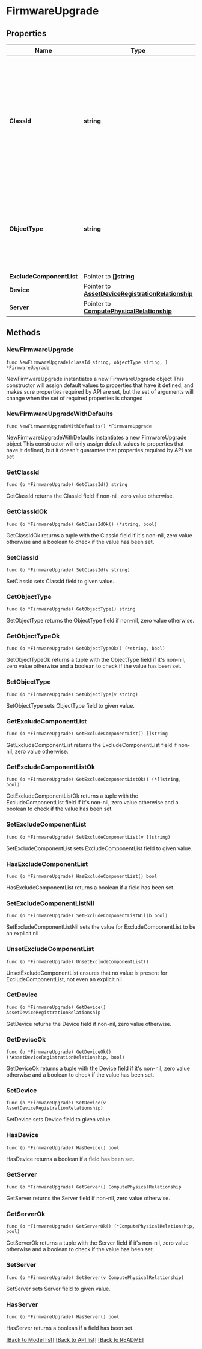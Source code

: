 # FirmwareUpgrade

## Properties

Name | Type | Description | Notes
------------ | ------------- | ------------- | -------------
**ClassId** | **string** | The fully-qualified name of the instantiated, concrete type. This property is used as a discriminator to identify the type of the payload when marshaling and unmarshaling data. | [default to "firmware.Upgrade"]
**ObjectType** | **string** | The fully-qualified name of the instantiated, concrete type. The value should be the same as the &#39;ClassId&#39; property. | [default to "firmware.Upgrade"]
**ExcludeComponentList** | Pointer to **[]string** |  | [optional] 
**Device** | Pointer to [**AssetDeviceRegistrationRelationship**](AssetDeviceRegistrationRelationship.md) |  | [optional] 
**Server** | Pointer to [**ComputePhysicalRelationship**](ComputePhysicalRelationship.md) |  | [optional] 

## Methods

### NewFirmwareUpgrade

`func NewFirmwareUpgrade(classId string, objectType string, ) *FirmwareUpgrade`

NewFirmwareUpgrade instantiates a new FirmwareUpgrade object
This constructor will assign default values to properties that have it defined,
and makes sure properties required by API are set, but the set of arguments
will change when the set of required properties is changed

### NewFirmwareUpgradeWithDefaults

`func NewFirmwareUpgradeWithDefaults() *FirmwareUpgrade`

NewFirmwareUpgradeWithDefaults instantiates a new FirmwareUpgrade object
This constructor will only assign default values to properties that have it defined,
but it doesn't guarantee that properties required by API are set

### GetClassId

`func (o *FirmwareUpgrade) GetClassId() string`

GetClassId returns the ClassId field if non-nil, zero value otherwise.

### GetClassIdOk

`func (o *FirmwareUpgrade) GetClassIdOk() (*string, bool)`

GetClassIdOk returns a tuple with the ClassId field if it's non-nil, zero value otherwise
and a boolean to check if the value has been set.

### SetClassId

`func (o *FirmwareUpgrade) SetClassId(v string)`

SetClassId sets ClassId field to given value.


### GetObjectType

`func (o *FirmwareUpgrade) GetObjectType() string`

GetObjectType returns the ObjectType field if non-nil, zero value otherwise.

### GetObjectTypeOk

`func (o *FirmwareUpgrade) GetObjectTypeOk() (*string, bool)`

GetObjectTypeOk returns a tuple with the ObjectType field if it's non-nil, zero value otherwise
and a boolean to check if the value has been set.

### SetObjectType

`func (o *FirmwareUpgrade) SetObjectType(v string)`

SetObjectType sets ObjectType field to given value.


### GetExcludeComponentList

`func (o *FirmwareUpgrade) GetExcludeComponentList() []string`

GetExcludeComponentList returns the ExcludeComponentList field if non-nil, zero value otherwise.

### GetExcludeComponentListOk

`func (o *FirmwareUpgrade) GetExcludeComponentListOk() (*[]string, bool)`

GetExcludeComponentListOk returns a tuple with the ExcludeComponentList field if it's non-nil, zero value otherwise
and a boolean to check if the value has been set.

### SetExcludeComponentList

`func (o *FirmwareUpgrade) SetExcludeComponentList(v []string)`

SetExcludeComponentList sets ExcludeComponentList field to given value.

### HasExcludeComponentList

`func (o *FirmwareUpgrade) HasExcludeComponentList() bool`

HasExcludeComponentList returns a boolean if a field has been set.

### SetExcludeComponentListNil

`func (o *FirmwareUpgrade) SetExcludeComponentListNil(b bool)`

 SetExcludeComponentListNil sets the value for ExcludeComponentList to be an explicit nil

### UnsetExcludeComponentList
`func (o *FirmwareUpgrade) UnsetExcludeComponentList()`

UnsetExcludeComponentList ensures that no value is present for ExcludeComponentList, not even an explicit nil
### GetDevice

`func (o *FirmwareUpgrade) GetDevice() AssetDeviceRegistrationRelationship`

GetDevice returns the Device field if non-nil, zero value otherwise.

### GetDeviceOk

`func (o *FirmwareUpgrade) GetDeviceOk() (*AssetDeviceRegistrationRelationship, bool)`

GetDeviceOk returns a tuple with the Device field if it's non-nil, zero value otherwise
and a boolean to check if the value has been set.

### SetDevice

`func (o *FirmwareUpgrade) SetDevice(v AssetDeviceRegistrationRelationship)`

SetDevice sets Device field to given value.

### HasDevice

`func (o *FirmwareUpgrade) HasDevice() bool`

HasDevice returns a boolean if a field has been set.

### GetServer

`func (o *FirmwareUpgrade) GetServer() ComputePhysicalRelationship`

GetServer returns the Server field if non-nil, zero value otherwise.

### GetServerOk

`func (o *FirmwareUpgrade) GetServerOk() (*ComputePhysicalRelationship, bool)`

GetServerOk returns a tuple with the Server field if it's non-nil, zero value otherwise
and a boolean to check if the value has been set.

### SetServer

`func (o *FirmwareUpgrade) SetServer(v ComputePhysicalRelationship)`

SetServer sets Server field to given value.

### HasServer

`func (o *FirmwareUpgrade) HasServer() bool`

HasServer returns a boolean if a field has been set.


[[Back to Model list]](../README.md#documentation-for-models) [[Back to API list]](../README.md#documentation-for-api-endpoints) [[Back to README]](../README.md)


